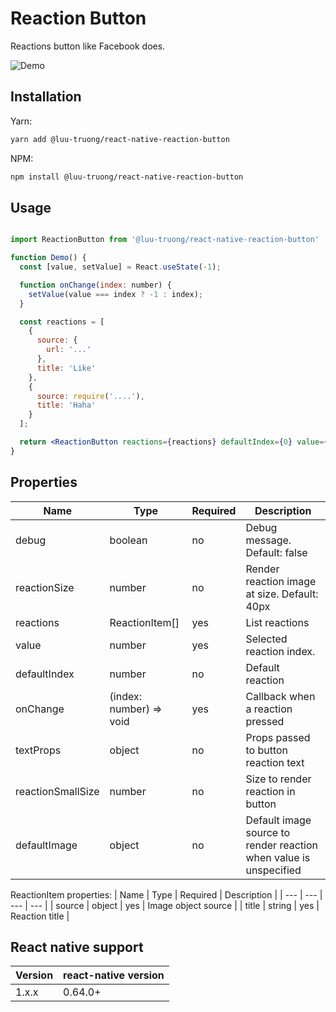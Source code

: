 # Reaction Button
Reactions button like Facebook does.

![Demo](https://media2.giphy.com/media/10mBuMfaPdsPr2DPnk/giphy.gif)

## Installation

Yarn:
```bash
yarn add @luu-truong/react-native-reaction-button
```

NPM:
```bash
npm install @luu-truong/react-native-reaction-button
```

## Usage

```jsx

import ReactionButton from '@luu-truong/react-native-reaction-button'

function Demo() {
  const [value, setValue] = React.useState(-1);

  function onChange(index: number) {
    setValue(value === index ? -1 : index);
  }

  const reactions = [
    {
      source: {
        url: '...'
      },
      title: 'Like'
    },
    {
      source: require('....'),
      title: 'Haha'
    }
  ];

  return <ReactionButton reactions={reactions} defaultIndex={0} value={value} onChange={onChange} />
}
```

## Properties

| Name | Type | Required | Description |
| --- | --- | --- | --- |
| debug | boolean | no | Debug message. Default: false |
| reactionSize | number | no | Render reaction image at size. Default: 40px |
| reactions | ReactionItem[] | yes | List reactions |
| value | number | yes | Selected reaction index. |
| defaultIndex | number | no | Default reaction |
| onChange | (index: number) => void | yes | Callback when a reaction pressed |
| textProps | object | no | Props passed to button reaction text |
| reactionSmallSize | number | no | Size to render reaction in button |
| defaultImage | object | no | Default image source to render reaction when value is unspecified |

ReactionItem properties:
| Name | Type | Required | Description |
| --- | --- | --- | --- |
| source | object | yes | Image object source |
| title | string | yes | Reaction title |

## React native support

| Version | react-native version |
| --- | --- |
| 1.x.x | 0.64.0+ |
